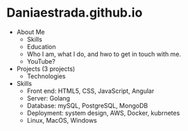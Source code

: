 # Daniaestrada.github.io
- About Me
    - Skills
    - Education
    - Who I am, what I do, and hwo to get in touch with me.
    - YouTube?
- Projects (3 projects)
    - Technologies
- Skills
    - Front end: HTML5, CSS, JavaScript, Angular
    - Server: Golang
    - Database: mySQL, PostgreSQL, MongoDB
    - Deployment: system design, AWS, Docker, kubrnetes
    - Linux, MacOS, Windows
